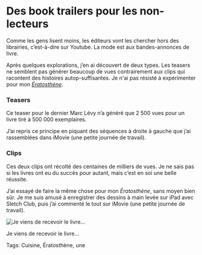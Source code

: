 # Des book trailers pour les non-lecteurs

Comme les gens lisent moins, les éditeurs vont les chercher hors des librairies, c’est-à-dire sur Youtube. La mode est aux bandes-annonces de livre.

Après quelques explorations, j’en ai découvert de deux types. Les teasers ne semblent pas générer beaucoup de vues contrairement aux clips qui racontent des histoires autop-suffisantes. Je n'ai pas résisté à expérimenter pour mon [*Ératosthène*](http://blog.tcrouzet.com/eratosthene/).

### Teasers

Ce teaser pour le dernier Marc Lévy n’a généré que 2 500 vues pour un livre tiré à 500 000 exemplaires.

J’ai repris ce principe en piquant des séquences à droite à gauche que j’ai rassemblées dans iMovie (une petite journée de travail).

### Clips

Ces deux clips ont récolté des centaines de milliers de vues. Je ne sais pas si les livres ont eu du succès pour autant, mais c’est en soi une belle réussite.

J’ai essayé de faire la même chose pour mon *Ératosthène*, sans moyen bien sûr. Je me suis amusé à enregistrer des dessins à main levée sur iPad avec Sletch Club, puis j’ai commenté le tout sur iMovie (une petite journée de travail).

![Je viens de recevoir le livre…](http://blog.tcrouzet.comhttps://tcrouzet.com/images_tc/2014/07/betabook.jpg)

Je viens de recevoir le livre…



Tags: Cuisine, Ératosthène, une